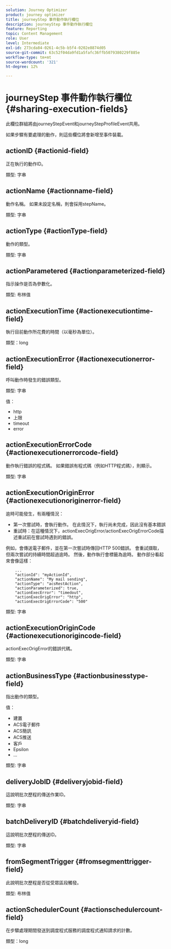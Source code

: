 ```yaml
---
solution: Journey Optimizer
product: journey optimizer
title: journeyStep 事件動作執行欄位
description: journeyStep 事件動作執行欄位
feature: Reporting
topic: Content Management
role: User
level: Intermediate
exl-id: 273cda84-0261-4c5b-b5f4-0202e8874d05
source-git-commit: 63c52f04da9fd1a5fafc36ffb5079380229f885e
workflow-type: tm+mt
source-wordcount: '321'
ht-degree: 12%

---
```


# journeyStep 事件動作執行欄位 {#sharing-execution-fields}

此欄位群組將由journeyStepEvent和journeyStepProfileEvent共用。

如果步驟有要處理的動作，則這些欄位將會新增至事件裝載。

## actionID {#actionid-field}

正在執行的動作ID。

類型: 字串

## actionName {#actionname-field}

動作名稱。 如果未設定名稱，則會採用stepName。

類型: 字串

## actionType {#actionType-field}

動作的類型。

類型: 字串

## actionParametered {#actionparameterized-field}

指示操作是否為參數化。

類型: 布林值

## actionExecutionTime {#actionexecutiontime-field}

執行目前動作所花費的時間（以毫秒為單位）。

類型：long

## actionExecutionError {#actionexecutionerror-field}

呼叫動作時發生的錯誤類型。

類型: 字串

值：
* http
* 上限
* timeout
* error

## actionExecutionErrorCode {#actionexecutionerrorcode-field}

動作執行錯誤的程式碼。 如果錯誤有程式碼（例如HTTP程式碼），則顯示。

類型: 字串

## actionExecutionOriginError {#actionexecutionoriginerror-field}

逾時可能發生，有兩種情況：

* 第一次嘗試時，會執行動作。 在此情況下，執行尚未完成，因此沒有基本錯誤
* 重試時：在這種情況下，actionExecOrigError/actionExecOrigErrorCode描述重試前在嘗試時遇到的錯誤。

例如，會傳送電子郵件，並在第一次嘗試時傳回HTTP 500錯誤。 會重試擷取，但兩次嘗試的持續時間超過逾時。 然後，動作執行會標籤為逾時。 動作部分看起來會像這樣：

```
    ...
    "actionId": "myActionId",
    "actionName": "My mail sending",
    "actionType": "acsRestAction",
    "actionParameterized": true,
    "actionExecError": "timedout",
    "actionExecOrigError": "http",
    "actionExecOrigErrorCode": "500"
```

類型: 字串

## actionExecutionOriginCode {#actionexecutionorigincode-field}

actionExecOrigError的錯誤代碼。

類型: 字串

## actionBusinessType {#actionbusinesstype-field}

指出動作的類型。

值：

* 建置
* ACS電子郵件
* ACS簡訊
* ACS推送
* 客戶
* Epsilon
* ...

類型: 字串

## deliveryJobID {#deliveryjobid-field}

這說明批次歷程的傳送作業ID。

類型: 字串

## batchDeliveryID {#batchdeliveryid-field}

這說明批次歷程的傳送ID。

類型: 字串

## fromSegmentTrigger {#fromsegmenttrigger-field}

此說明批次歷程是否從受眾區段觸發。

類型: 布林值

## actionSchedulerCount {#actionschedulercount-field}

在步驟處理期間發送到調度程式服務的調度程式通知請求的計數。

類型：long
